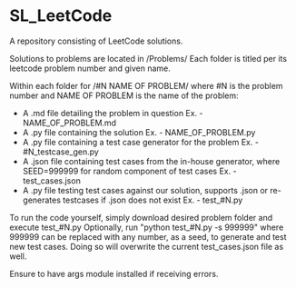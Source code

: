 # SL_LeetCode
A repository consisting of LeetCode solutions.

Solutions to problems are located in /Problems/ 
Each folder is titled per its leetcode problem number and given name.



Within each folder for /#N NAME OF PROBLEM/ where #N is the problem number and NAME OF PROBLEM is the name of the problem:
  - A .md file detailing the problem in question Ex. - NAME_OF_PROBLEM.md
  - A .py file containing the solution Ex. - NAME_OF_PROBLEM.py
  - A .py file containing a test case generator for the problem Ex. - #N_testcase_gen.py
  - A .json file containing test cases from the in-house generator, where SEED=999999 for random component of test cases Ex. - test_cases.json
  - A .py file testing test cases against our solution, supports .json or re-generates testcases if .json does not exist Ex. - test_#N.py



To run the code yourself, simply download desired problem folder and execute test_#N.py
Optionally, run "python test_#N.py -s 999999" where 999999 can be replaced with any number, as a seed, to generate and test new test cases. Doing so will overwrite the current test_cases.json file as well.

Ensure to have args module installed if receiving errors.
